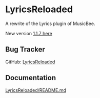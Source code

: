 LyricsReloaded
==============

A rewrite of the Lyrics plugin of MusicBee.

New version [1.1.7 here](https://github.com/mbfrankz/LyricsReloaded/releases/tag/1.1.8/mb_LyricsReloaded.zip)

Bug Tracker
-----------
GitHub: [LyricsReloaded](https://github.com/mbfrankz/LyricsReloaded/issues)

Documentation
-------------
[LyricsReloaded/README.md](LyricsReloaded/README.md)

